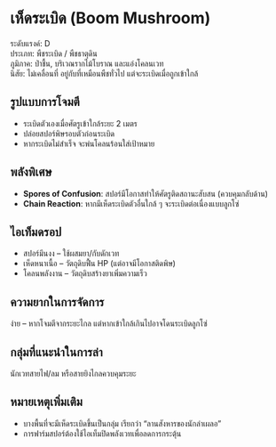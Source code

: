 # เห็ดระเบิด (Boom Mushroom)

ระดับแรงค์: D  
ประเภท: พืชระเบิด / พืชธาตุดิน  
ภูมิภาค: ป่าชื้น, บริเวณรากไม้โบราณ และแอ่งโคลนเวท  
นิสัย: ไม่เคลื่อนที่ อยู่กับที่เหมือนพืชทั่วไป แต่จะระเบิดเมื่อถูกเข้าใกล้

## รูปแบบการโจมตี
- ระเบิดตัวเองเมื่อศัตรูเข้าใกล้ระยะ 2 เมตร  
- ปล่อยสปอร์พิษรอบตัวก่อนระเบิด  
- หากระเบิดไม่สำเร็จ จะพ่นโคลนร้อนใส่เป้าหมาย

## พลังพิเศษ
- **Spores of Confusion**: สปอร์มีโอกาสทำให้ศัตรูติดสถานะสับสน (ควบคุมกลับด้าน)
- **Chain Reaction**: หากมีเห็ดระเบิดตัวอื่นใกล้ ๆ จะระเบิดต่อเนื่องแบบลูกโซ่

## ไอเท็มดรอป
- สปอร์มึนงง – ใช้ผสมยา/กับดักเวท  
- เห็ดหนาเนื้อ – วัตถุดิบฟื้น HP (แต่อาจมีโอกาสติดพิษ)  
- โคลนพลังงาน – วัตถุดิบสร้างยาเพิ่มความเร็ว

## ความยากในการจัดการ
ง่าย – หากโจมตีจากระยะไกล แต่หากเข้าใกล้เกินไปอาจโดนระเบิดลูกโซ่

## กลุ่มที่แนะนำในการล่า
นักเวทสายไฟ/ลม หรือสายยิงไกลควบคุมระยะ

## หมายเหตุเพิ่มเติม
- บางพื้นที่จะมีเห็ดระเบิดขึ้นเป็นกลุ่ม เรียกว่า “ลานสังหารของนักล่าเผลอ”
- การฟาร์มสปอร์ต้องใช้ไอเท็มปิดพลังเวทเพื่อลดการกระตุ้น
